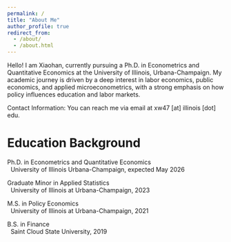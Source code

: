 ```yaml
---
permalink: /
title: "About Me"
author_profile: true
redirect_from: 
  - /about/
  - /about.html
---
```


Hello! I am Xiaohan, currently pursuing a Ph.D. in Econometrics and Quantitative Economics at the University of Illinois, Urbana-Champaign. My academic journey is driven by a deep interest in labor economics, public economics, and applied microeconometrics, with a strong emphasis on how policy influences education and labor markets.

Contact Information: You can reach me via email at xw47 [at] illinois [dot] edu.

Education Background
======
Ph.D. in Econometrics and Quantitative Economics  
&nbsp;&nbsp;University of Illinois Urbana-Champaign, expected May 2026

Graduate Minor in Applied Statistics  
&nbsp;&nbsp;University of Illinois at Urbana-Champaign, 2023

M.S. in Policy Economics  
&nbsp;&nbsp;University of Illinois at Urbana-Champaign, 2021

B.S. in Finance  
&nbsp;&nbsp;Saint Cloud State University, 2019
